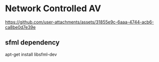 # Network Controlled AV


https://github.com/user-attachments/assets/31855e9c-6aaa-4744-acb6-ca8be0d7e39e



## sfml dependency
apt-get install libsfml-dev
